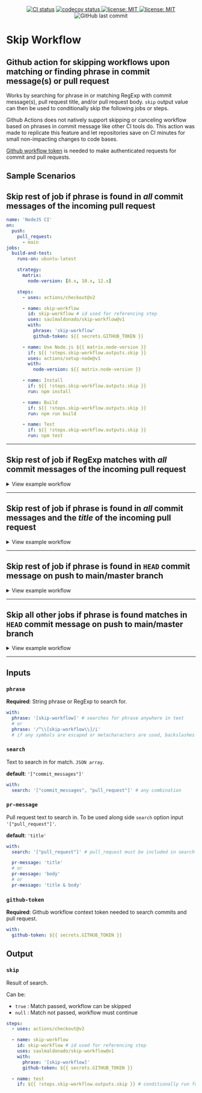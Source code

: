 <p align="center">
  <a href="https://github.com/saulmaldonado/skip-workflow/actions?query=workflow%3ACI"><img alt="CI status" src="https://github.com/saulmaldonado/skip-workflow/workflows/CI/badge.svg"></a>
  <a href="https://codecov.io/gh/saulmaldonado/skip-workflow">
  <img alt="codecov status" src="https://codecov.io/gh/saulmaldonado/skip-workflow/branch/main/graph/badge.svg" />
</a>
  <a href="https://opensource.org/licenses/MIT">
  <img alt="license: MIT" src="https://img.shields.io/badge/License-MIT-yellow.svg" />
</a>
  <a href="http://makeapullrequest.com">
  <img alt="license: MIT" src="https://img.shields.io/badge/PRs-welcome-brightgreen.svg" />
</a>
<img alt="GitHub last commit" src="https://img.shields.io/github/last-commit/saulmaldonado/skip-workflow">
</p>

# Skip Workflow

## Github action for skipping workflows upon matching or finding phrase in commit message(s) or pull request

Works by searching for phrase in or matching RegExp with commit message(s), pull request title, and/or pull request body. `skip` output value can then be used to conditionally skip the following jobs or steps.

Github Actions does not natively support skipping or canceling workflow based on phrases in commit message like other CI tools do. This action was made to replicate this feature and let repositories save on CI minutes for small non-impacting changes to code bases.

[Github workflow token](https://docs.github.com/en/free-pro-team@latest/actions/reference/authentication-in-a-workflow#using-the-github_token-in-a-workflow) is needed to make authenticated requests for commit and pull requests.

## Sample Scenarios

## Skip rest of job if phrase is found in **_all_** commit messages of the incoming pull request

```yaml
name: 'NodeJS CI'
on:
  push:
    pull_request:
      - main
jobs:
  build-and-test:
    runs-on: ubuntu-latest

    strategy:
      matrix:
        node-version: [8.x, 10.x, 12.x]

    steps:
      - uses: actions/checkout@v2

      - name: skip-workflow
        id: skip-workflow # id used for referencing step
        uses: saulmaldonado/skip-workflow@v1
        with:
          phrase: 'skip-workflow'
          github-token: ${{ secrets.GITHUB_TOKEN }}

      - name: Use Node.js ${{ matrix.node-version }}
        if: ${{ !steps.skip-workflow.outputs.skip }}
        uses: actions/setup-node@v1
        with:
          node-version: ${{ matrix.node-version }}

      - name: Install
        if: ${{ !steps.skip-workflow.outputs.skip }}
        run: npm install

      - name: Build
        if: ${{ !steps.skip-workflow.outputs.skip }}
        run: npm run build

      - name: Test
        if: ${{ !steps.skip-workflow.outputs.skip }}
        run: npm test
```

---

## Skip rest of job if RegExp matches with **_all_** commit messages of the incoming pull request

<details>
  <summary>View example workflow </summary>

```yaml
name: 'NodeJS CI'
on:
  push:
    pull_request:
      - main
jobs:
  build-and-test:
    runs-on: ubuntu-latest

    strategy:
      matrix:
        node-version: [8.x, 10.x, 12.x]

    steps:
      - uses: actions/checkout@v2

      - name: skip-workflow
        id: skip-workflow # id used for referencing step
        uses: saulmaldonado/skip-workflow@v1
        with:
          phrase: '/^\\[skip-workflow\\]/i' # matches with commits starting with '[skip-workflow]'
          github-token: ${{ secrets.GITHUB_TOKEN }}

      - name: Use Node.js ${{ matrix.node-version }}
        if: ${{ !steps.skip-workflow.outputs.skip }}
        uses: actions/setup-node@v1
        with:
          node-version: ${{ matrix.node-version }}

      - name: Install
        if: ${{ !steps.skip-workflow.outputs.skip }}
        run: npm install

      - name: Build
        if: ${{ !steps.skip-workflow.outputs.skip }}
        run: npm run build

      - name: Test
        if: ${{ !steps.skip-workflow.outputs.skip }}
        run: npm test
```

</details>

---

## Skip rest of job if phrase is found in **_all_** commit messages and the **_title_** of the incoming pull request

<details>
  <summary>View example workflow </summary>

```yaml
name: 'NodeJS CI'
on:
  push:
    pull_request:
      - main
jobs:
  build-and-test:
    runs-on: ubuntu-latest

    strategy:
      matrix:
        node-version: [8.x, 10.x, 12.x]

    steps:
      - uses: actions/checkout@v2

      - name: skip-workflow
        id: skip-workflow # id used for referencing step
        uses: saulmaldonado/skip-workflow@v1
        with:
          phrase: '[skip-workflow]'
          search: '["commit_messages", "pull_request"]' # search commits and pr title
          pr-message: 'title'
          github-token: ${{ secrets.GITHUB_TOKEN }}

      - name: Use Node.js ${{ matrix.node-version }}
        if: ${{ !steps.skip-workflow.outputs.skip }}
        uses: actions/setup-node@v1
        with:
          node-version: ${{ matrix.node-version }}

      - name: Install
        if: ${{ !steps.skip-workflow.outputs.skip }}
        run: npm install

      - name: Build
        if: ${{ !steps.skip-workflow.outputs.skip }}
        run: npm run build

      - name: Test
        if: ${{ !steps.skip-workflow.outputs.skip }}
        run: npm test
```

</details>

---

## Skip rest of job if phrase is found in `HEAD` commit message on push to main/master branch

<details>

  <summary>View example workflow </summary>

```yaml
name: 'NodeJS CI'
on:
  push:
    branches:
      - main
jobs:
  build-and-test:
    runs-on: ubuntu-latest

    strategy:
      matrix:
        node-version: [8.x, 10.x, 12.x]

    steps:
      - uses: actions/checkout@v2

      - name: skip-workflow
        id: skip-workflow # id used for referencing step
        uses: saulmaldonado/skip-workflow@v1
        with:
          phrase: '[skip-workflow]'
          github-token: ${{ secrets.GITHUB_TOKEN }}

      - name: Use Node.js ${{ matrix.node-version }}
        if: ${{ !steps.skip-workflow.outputs.skip }}
        uses: actions/setup-node@v1
        with:
          node-version: ${{ matrix.node-version }}

      - name: Install
        if: ${{ !steps.skip-workflow.outputs.skip }}
        run: npm install

      - name: Build
        if: ${{ !steps.skip-workflow.outputs.skip }}
        run: npm run build

      - name: Test
        if: ${{ !steps.skip-workflow.outputs.skip }}
        run: npm test
```

</details>

---

## Skip all other jobs if phrase is found matches in `HEAD` commit message on push to main/master branch

<details>

  <summary>View example workflow </summary>

```yaml
name: 'NodeJS CI'
on:
  push:
    branches:
      - main
jobs:
  skip-workflow:
    runs-on: ubuntu-latest

    outputs:
      skip: ${{ steps.skip-workflow.outputs.skip }}

    strategy:
      matrix:
        node-version: [8.x, 10.x, 12.x]

    steps:
      - uses: actions/checkout@v2

      - name: skip-workflow
        id: skip-workflow # id used for referencing step
        uses: saulmaldonado/skip-workflow@v1
        with:
          phrase: '[skip-workflow]'
          github-token: ${{ secrets.GITHUB_TOKEN }}

  build:
    needs: skip-workflow # needs is required for reference and to prevent both jobs running at the same time

    if: ${{ !needs.skip-workflow.outputs.skip }}
    runs-on: ubuntu-latest
    steps:
      - uses: actions/checkout@v2

      - name: Use Node.js ${{ matrix.node-version }}
        uses: actions/setup-node@v1
        with:
          node-version: ${{ matrix.node-version }}

      - name: Install
        if: ${{ !steps.skip-workflow.outputs.skip }}
        run: npm install

      - name: Build
        if: ${{ !steps.skip-workflow.outputs.skip }}
        run: npm run build
```

</details>

---

## Inputs

### `phrase`

**Required**: String phrase or RegExp to search for.

```yaml
with:
  phrase: '[skip-workflow]' # searches for phrase anywhere in text
  # or
  phrase: '/^\\[skip-workflow\\]/i'
  # if any symbols are escaped or metacharacters are used, backslashes must be escaped to work
```

### `search`

Text to search in for match. `JSON array`.

**default**: `'["commit_messages"]'`

```yaml
with:
  search: '["commit_messages", "pull_request"]' # any combination
```

### `pr-message`

Pull request text to search in. To be used along side `search` option input `'["pull_request"]'`.

**default**: `'title'`

```yaml
with:
  search: '["pull_request"]' # pull_request must be included in search option input array

  pr-message: 'title'
  # or
  pr-message: 'body'
  # or
  pr-message: 'title & body'
```

### `github-token`

**Required**: Github workflow context token needed to search commits and pull request.

```yaml
with:
  github-token: ${{ secrets.GITHUB_TOKEN }}
```

## Output

### `skip`

Result of search.

Can be:

- `true` : Match passed, workflow can be skipped
- `null` : Match not passed, workflow must continue

```yaml
steps:
  - uses: actions/checkout@v2

  - name: skip-workflow
    id: skip-workflow # id used for referencing step
    uses: saulmaldonado/skip-workflow@v1
    with:
      phrase: '[skip-workflow]'
      github-token: ${{ secrets.GITHUB_TOKEN }}

  - name: test
    if: ${{ !steps.skip-workflow.outputs.skip }} # conditionally run following steps
```
